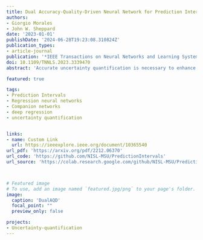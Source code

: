 ```yaml
---
title: Dual Accuracy-Quality-Driven Neural Network for Prediction Interval Generation
authors:
- Giorgio Morales
- John W. Sheppard
date: '2023-01-01'
publishDate: '2024-06-28T19:23:08.310824Z'
publication_types:
- article-journal
publication: '*IEEE Transactions on Neural Networks and Learning Systems*'
doi: 10.1109/TNNLS.2023.3339470
abstract: 'Accurate uncertainty quantification is necessary to enhance the reliability of deep learning (DL) models in real-world applications. In the case of regression tasks, prediction intervals (PIs) should be provided along with the deterministic predictions of DL models. Such PIs are useful or “high-quality (HQ)” as long as they are sufficiently narrow and capture most of the probability density. In this article, we present a method to learn PIs for regression-based neural networks (NNs) automatically in addition to the conventional target predictions. In particular, we train two companion NNs: one that uses one output, the target estimate, and another that uses two outputs, the upper and lower bounds of the corresponding PI. Our main contribution is the design of a novel loss function for the PI-generation network that takes into account the output of the target-estimation network and has two optimization objectives: minimizing the mean PI width and ensuring the PI integrity using constraints that maximize the PI probability coverage implicitly. Furthermore, we introduce a self-adaptive coefficient that balances both objectives within the loss function, which alleviates the task of fine-tuning. Experiments using a synthetic dataset, eight benchmark datasets, and a real-world crop yield prediction dataset showed that our method was able to maintain a nominal probability coverage and produce significantly narrower PIs without detriment to its target estimation accuracy when compared to those PIs generated by three state-of-the-art neural-network-based methods. In other words, our method was shown to produce higher quality PIs.'

featured: true

tags:
- Prediction Intervals
- Regression neural networks
- Companion networks
- deep regression
- uncertainty quantification


links:
- name: Custom Link
  url: https://ieeexplore.ieee.org/document/10365540
url_pdf: 'https://arxiv.org/pdf/2212.06370'
url_code: 'https://github.com/NISL-MSU/PredictionIntervals'
url_source: 'https://colab.research.google.com/github/NISL-MSU/PredictionIntervals/blob/master/DualAQD_PredictionIntervals.ipynb'



# Featured image
# To use, add an image named `featured.jpg/png` to your page's folder. 
image:
  caption: 'DualAQD'
  focal_point: ""
  preview_only: false

projects:
- Uncertainty-quantification
---
```

